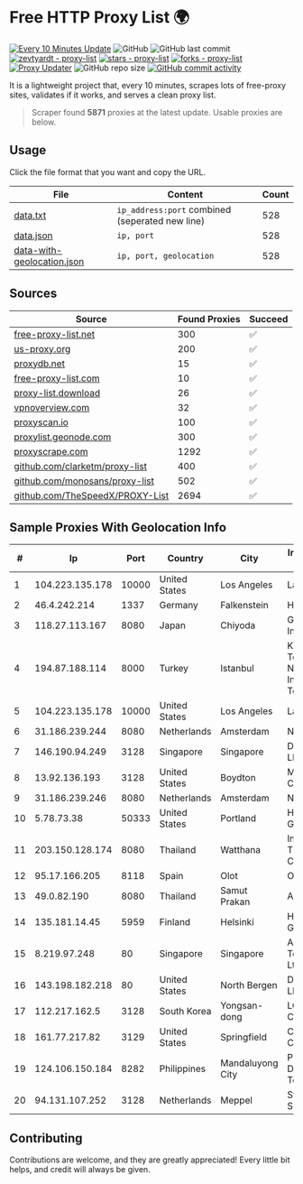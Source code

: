
# Free HTTP Proxy List 🌍

[![Every 10 Minutes Update](https://github.com/mertguvencli/http-proxy-list/actions/workflows/main.yml/badge.svg?branch=main)](https://github.com/mertguvencli/http-proxy-list/actions/workflows/main.yml)
![GitHub](https://img.shields.io/github/license/mertguvencli/http-proxy-list)
![GitHub last commit](https://img.shields.io/github/last-commit/mertguvencli/http-proxy-list)
[![zevtyardt - proxy-list](https://img.shields.io/static/v1?label=zevtyardt&message=proxy-list&color=blue&logo=github)](https://github.com/zevtyardt/proxy-list "Go to GitHub repo")
[![stars - proxy-list](https://img.shields.io/github/stars/zevtyardt/proxy-list?style=social)](https://github.com/zevtyardt/proxy-list)
[![forks - proxy-list](https://img.shields.io/github/forks/zevtyardt/proxy-list?style=social)](https://github.com/zevtyardt/proxy-list)
[![Proxy Updater](https://github.com/zevtyardt/proxy-list/workflows/Proxy%20Updater/badge.svg)](https://github.com/zevtyardt/proxy-list/actions?query=workflow:"Proxy+Updater")
![GitHub repo size](https://img.shields.io/github/repo-size/zevtyardt/proxy-list)
[![GitHub commit activity](https://img.shields.io/github/commit-activity/m/zevtyardt/proxy-list?logo=commits)](https://github.com/zevtyardt/proxy-list/commits/main)

It is a lightweight project that, every 10 minutes, scrapes lots of free-proxy sites, validates if it works, and serves a clean proxy list.

> Scraper found **5871** proxies at the latest update. Usable proxies are below.

## Usage

Click the file format that you want and copy the URL.

|File|Content|Count|
|----|-------|-----|
|[data.txt](https://raw.githubusercontent.com/mertguvencli/http-proxy-list/main/proxy-list/data.txt)|`ip_address:port` combined (seperated new line)|528|
|[data.json](https://raw.githubusercontent.com/mertguvencli/http-proxy-list/main/proxy-list/data.json)|`ip, port`|528|
|[data-with-geolocation.json](https://raw.githubusercontent.com/mertguvencli/http-proxy-list/main/proxy-list/data-with-geolocation.json)|`ip, port, geolocation`|528|

## Sources

|Source|Found Proxies|Succeed|
|------|-------------|-------|
|[free-proxy-list.net](https://free-proxy-list.net)|300|✅|
|[us-proxy.org](https://www.us-proxy.org)|200|✅|
|[proxydb.net](http://proxydb.net)|15|✅|
|[free-proxy-list.com](https://free-proxy-list.com/?page=&port=&type%5B%5D=http&type%5B%5D=https&up_time=0&search=Search)|10|✅|
|[proxy-list.download](https://www.proxy-list.download/HTTP)|26|✅|
|[vpnoverview.com](https://vpnoverview.com/privacy/anonymous-browsing/free-proxy-servers)|32|✅|
|[proxyscan.io](https://www.proxyscan.io)|100|✅|
|[proxylist.geonode.com](https://proxylist.geonode.com/api/proxy-list?limit=300&page=1&sort_by=lastChecked&sort_type=desc&protocols=http,https)|300|✅|
|[proxyscrape.com](https://api.proxyscrape.com/v2/?request=displayproxies&protocol=http&timeout=10000&country=all&ssl=all&anonymity=all)|1292|✅|
|[github.com/clarketm/proxy-list](https://raw.githubusercontent.com/clarketm/proxy-list/master/proxy-list-raw.txt)|400|✅|
|[github.com/monosans/proxy-list](https://raw.githubusercontent.com/monosans/proxy-list/main/proxies/http.txt)|502|✅|
|[github.com/TheSpeedX/PROXY-List](https://raw.githubusercontent.com/TheSpeedX/PROXY-List/master/http.txt)|2694|✅|


## Sample Proxies With Geolocation Info

|#|Ip|Port|Country|City|Internet Service Provider|
|-|--|----|-------|----|-------------------------|
|1|104.223.135.178|10000|United States|Los Angeles|LayerHost|
|2|46.4.242.214|1337|Germany|Falkenstein|Hetzner|
|3|118.27.113.167|8080|Japan|Chiyoda|GMO Internet, Inc.|
|4|194.87.188.114|8000|Turkey|Istanbul|Kadir Huseyin Tezcan Nosspeed Internet Teknolojileri|
|5|104.223.135.178|10000|United States|Los Angeles|LayerHost|
|6|31.186.239.244|8080|Netherlands|Amsterdam|NetSkope Inc|
|7|146.190.94.249|3128|Singapore|Singapore|DigitalOcean, LLC|
|8|13.92.136.193|3128|United States|Boydton|Microsoft Corporation|
|9|31.186.239.246|8080|Netherlands|Amsterdam|NetSkope Inc|
|10|5.78.73.38|50333|United States|Portland|Hetzner Online GmbH|
|11|203.150.128.174|8080|Thailand|Watthana|Internet Thailand Company Ltd|
|12|95.17.166.205|8118|Spain|Olot|Orange Spain|
|13|49.0.82.190|8080|Thailand|Samut Prakan|AIS-Fibre|
|14|135.181.14.45|5959|Finland|Helsinki|Hetzner Online GmbH|
|15|8.219.97.248|80|Singapore|Singapore|Alibaba (US) Technology Co., Ltd.|
|16|143.198.182.218|80|United States|North Bergen|DigitalOcean, LLC|
|17|112.217.162.5|3128|South Korea|Yongsan-dong|LG DACOM Corporation|
|18|161.77.217.82|3129|United States|Springfield|Crocker Communications|
|19|124.106.150.184|8282|Philippines|Mandaluyong City|Philippine Long Distance Telephone Co.|
|20|94.131.107.252|3128|Netherlands|Meppel|Stark Industries Solutions LTD|



## Contributing

Contributions are welcome, and they are greatly appreciated! Every
little bit helps, and credit will always be given.

